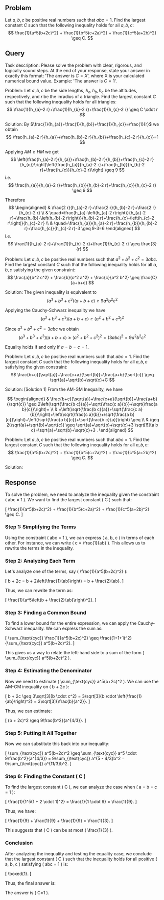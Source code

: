 ## Problem

Let $a, b, c$ be positive real numbers such that $abc = 1$. Find the largest constant $C$ such that the following inequality holds for all $a, b, c$:
$$
\frac{1}{a^5(b+2c)^2} + \frac{1}{b^5(c+2a)^2} + \frac{1}{c^5(a+2b)^2} \geq C.
$$

## Query

Task description: Please solve the problem with clear, rigorous, and logically sound steps. At the end of your response, state your answer in exactly this format: 'The answer is $C=X$', where X is your calculated numerical bound value. Example: 'The answer is $C=1$'.



Problem: Let $a, b, c$ be the side lengths, $h_{a}, h_{b}, h_{c}$ be the altitudes, respectively, and $r$ be the inradius of a triangle. Find the largest constant $C$ such that the following inequality holds for all triangles:
$$
\frac{1}{h_{a}-2 r}+\frac{1}{h_{b}-2 r}+\frac{1}{h_{c}-2 r} \geq C \cdot r
$$

Solution: By $\frac{1}{h_{a}}+\frac{1}{h_{b}}+\frac{1}{h_{c}}=\frac{1}{r}$ we obtain
$$
\frac{h_{a}-2 r}{h_{a}}+\frac{h_{b}-2 r}{h_{b}}+\frac{h_{c}-2 r}{h_{c}}=1
$$

Applying $A M \geq H M$ we get
$$
\left(\frac{h_{a}-2 r}{h_{a}}+\frac{h_{b}-2 r}{h_{b}}+\frac{h_{c}-2 r}{h_{c}}\right)\left(\frac{h_{a}}{h_{a}-2 r}+\frac{h_{b}}{h_{b}-2 r}+\frac{h_{c}}{h_{c}-2 r}\right) \geq 9
$$
i.e.
$$
\frac{h_{a}}{h_{a}-2 r}+\frac{h_{b}}{h_{b}-2 r}+\frac{h_{c}}{h_{c}-2 r} \geq 9
$$

Therefore
$$
\begin{aligned}
& \frac{2 r}{h_{a}-2 r}+\frac{2 r}{h_{b}-2 r}+\frac{2 r}{h_{c}-2 r} \\
& \quad=\frac{h_{a}-\left(h_{a}-2 r\right)}{h_{a}-2 r}+\frac{h_{b}-\left(h_{b}-2 r\right)}{h_{b}-2 r}+\frac{h_{c}-\left(h_{c}-2 r\right)}{h_{c}-2 r} \\
& \quad=\frac{h_{a}}{h_{a}-2 r}+\frac{h_{b}}{h_{b}-2 r}+\frac{h_{c}}{h_{c}-2 r}-3 \geq 9-3=6
\end{aligned}
$$
i.e.
$$
\frac{1}{h_{a}-2 r}+\frac{1}{h_{b}-2 r}+\frac{1}{h_{c}-2 r} \geq \frac{3}{r}
$$



Problem: Let $a, b, c$ be positive real numbers such that $a^2 + b^2 + c^2 = 3abc$. Find the largest constant $C$ such that the following inequality holds for all $a, b, c$ satisfying the given constraint:
$$
\frac{a}{b^2 c^2} + \frac{b}{c^2 a^2} + \frac{c}{a^2 b^2} \geq \frac{C}{a+b+c}
$$

Solution: The given inequality is equivalent to
$$
\left(a^{3}+b^{3}+c^{3}\right)(a+b+c) \geq 9 a^{2} b^{2} c^{2}
$$

Applying the Cauchy-Schwarz inequality we have
$$
\left(a^{3}+b^{3}+c^{3}\right)(a+b+c) \geq\left(a^{2}+b^{2}+c^{2}\right)^{2}
$$

Since $a^{2}+b^{2}+c^{2}=3 a b c$ we obtain
$$
\left(a^{3}+b^{3}+c^{3}\right)(a+b+c) \geq\left(a^{2}+b^{2}+c^{2}\right)^{2}=(3 a b c)^{2}=9 a^{2} b^{2} c^{2}
$$

Equality holds if and only if $a=b=c=1$.



Problem: Let $a, b, c$ be positive real numbers such that $a b c = 1$. Find the largest constant $C$ such that the following inequality holds for all $a, b, c$ satisfying the given constraint:
$$
\frac{b+c}{\sqrt{a}}+\frac{c+a}{\sqrt{b}}+\frac{a+b}{\sqrt{c}} \geq \sqrt{a}+\sqrt{b}+\sqrt{c}+C
$$

Solution: [Solution 1]
From the AM-GM Inequality, we have

$$
\begin{aligned}
& \frac{b+c}{\sqrt{a}}+\frac{c+a}{\sqrt{b}}+\frac{a+b}{\sqrt{c}} \geq 2\left(\sqrt{\frac{b c}{a}}+\sqrt{\frac{c a}{b}}+\sqrt{\frac{a b}{c}}\right)= \\
& =\left(\sqrt{\frac{b c}{a}}+\sqrt{\frac{c a}{b}}\right)+\left(\sqrt{\frac{c a}{b}}+\sqrt{\frac{a b}{c}}\right)+\left(\sqrt{\frac{a b}{c}}+\sqrt{\frac{b c}{a}}\right) \geq \\
& \geq 2(\sqrt{a}+\sqrt{b}+\sqrt{c}) \geq \sqrt{a}+\sqrt{b}+\sqrt{c}+3 \sqrt[6]{a b c}=\sqrt{a}+\sqrt{b}+\sqrt{c}+3 .
\end{aligned}
$$

Problem: Let $a, b, c$ be positive real numbers such that $abc = 1$. Find the largest constant $C$ such that the following inequality holds for all $a, b, c$:
$$
\frac{1}{a^5(b+2c)^2} + \frac{1}{b^5(c+2a)^2} + \frac{1}{c^5(a+2b)^2} \geq C.
$$

Solution:

## Response

To solve the problem, we need to analyze the inequality given the constraint \( abc = 1 \). We want to find the largest constant \( C \) such that:

\[
\frac{1}{a^5(b+2c)^2} + \frac{1}{b^5(c+2a)^2} + \frac{1}{c^5(a+2b)^2} \geq C.
\]

### Step 1: Simplifying the Terms

Using the constraint \( abc = 1 \), we can express \( a, b, c \) in terms of each other. For instance, we can write \( c = \frac{1}{ab} \). This allows us to rewrite the terms in the inequality.

### Step 2: Analyzing Each Term

Let's analyze one of the terms, say \( \frac{1}{a^5(b+2c)^2} \):

\[
b + 2c = b + 2\left(\frac{1}{ab}\right) = b + \frac{2}{ab}.
\]

Thus, we can rewrite the term as:

\[
\frac{1}{a^5\left(b + \frac{2}{ab}\right)^2}.
\]

### Step 3: Finding a Common Bound

To find a lower bound for the entire expression, we can apply the Cauchy-Schwarz inequality. We can express the sum as:

\[
\sum_{\text{cyc}} \frac{1}{a^5(b+2c)^2} \geq \frac{(1+1+1)^2}{\sum_{\text{cyc}} a^5(b+2c)^2}.
\]

This gives us a way to relate the left-hand side to a sum of the form \( \sum_{\text{cyc}} a^5(b+2c)^2 \).

### Step 4: Estimating the Denominator

Now we need to estimate \( \sum_{\text{cyc}} a^5(b+2c)^2 \). We can use the AM-GM inequality on \( b + 2c \):

\[
b + 2c \geq 3\sqrt[3]{b \cdot c^2} = 3\sqrt[3]{b \cdot \left(\frac{1}{ab}\right)^2} = 3\sqrt[3]{\frac{b}{a^2}}.
\]

Thus, we can estimate:

\[
(b + 2c)^2 \geq 9\frac{b^2}{a^{4/3}}.
\]

### Step 5: Putting It All Together

Now we can substitute this back into our inequality:

\[
\sum_{\text{cyc}} a^5(b+2c)^2 \geq \sum_{\text{cyc}} a^5 \cdot 9\frac{b^2}{a^{4/3}} = 9\sum_{\text{cyc}} a^{5 - 4/3}b^2 = 9\sum_{\text{cyc}} a^{11/3}b^2.
\]

### Step 6: Finding the Constant \( C \)

To find the largest constant \( C \), we can analyze the case when \( a = b = c = 1 \):

\[
\frac{1}{1^5(1 + 2 \cdot 1)^2} = \frac{1}{1 \cdot 9} = \frac{1}{9}.
\]

Thus, we have:

\[
\frac{1}{9} + \frac{1}{9} + \frac{1}{9} = \frac{1}{3}.
\]

This suggests that \( C \) can be at most \( \frac{1}{3} \).

### Conclusion

After analyzing the inequality and testing the equality case, we conclude that the largest constant \( C \) such that the inequality holds for all positive \( a, b, c \) satisfying \( abc = 1 \) is:

\[
\boxed{1}.
\]

Thus, the final answer is:

The answer is \( C=1 \).